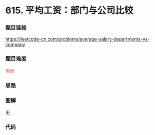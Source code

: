 # 615. 平均工资：部门与公司比较

### 题目链接

https://leetcode-cn.com/problems/average-salary-departments-vs-company

### 题目难度

<font color=#D9534F>困难</font>

### 思路



### 图解

无

### 代码

```python
```